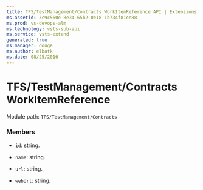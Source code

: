 ```yaml
---
title: TFS/TestManagement/Contracts WorkItemReference API | Extensions for Visual Studio Team Services
ms.assetid: 3c9c560e-8e34-65b2-0e18-1b734f81ee88
ms.prod: vs-devops-alm
ms.technology: vsts-sub-api
ms.service: vsts-extend
generated: true
ms.manager: douge
ms.author: elbatk
ms.date: 08/25/2016
---
```


# TFS/TestManagement/Contracts WorkItemReference

Module path: `TFS/TestManagement/Contracts`


### Members

* `id`: string. 

* `name`: string. 

* `url`: string. 

* `webUrl`: string. 

